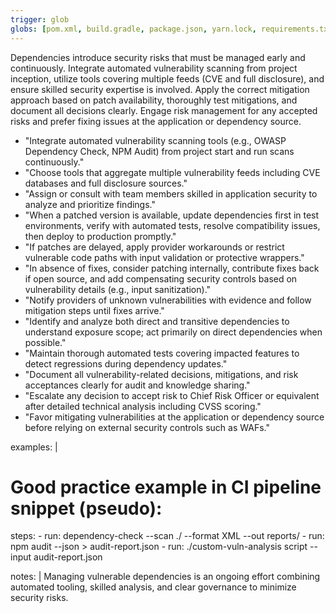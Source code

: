 ```yaml
---
trigger: glob
globs: [pom.xml, build.gradle, package.json, yarn.lock, requirements.txt, *.csproj, go.mod, vendor.json]
---
```



  Dependencies introduce security risks that must be managed early and continuously. Integrate automated vulnerability scanning from project inception, utilize tools covering multiple feeds (CVE and full disclosure), and ensure skilled security expertise is involved. Apply the correct mitigation approach based on patch availability, thoroughly test mitigations, and document all decisions clearly. Engage risk management for any accepted risks and prefer fixing issues at the application or dependency source.



  - "Integrate automated vulnerability scanning tools (e.g., OWASP Dependency Check, NPM Audit) from project start and run scans continuously."
  - "Choose tools that aggregate multiple vulnerability feeds including CVE databases and full disclosure sources."
  - "Assign or consult with team members skilled in application security to analyze and prioritize findings."
  - "When a patched version is available, update dependencies first in test environments, verify with automated tests, resolve compatibility issues, then deploy to production promptly."
  - "If patches are delayed, apply provider workarounds or restrict vulnerable code paths with input validation or protective wrappers."
  - "In absence of fixes, consider patching internally, contribute fixes back if open source, and add compensating security controls based on vulnerability details (e.g., input sanitization)."
  - "Notify providers of unknown vulnerabilities with evidence and follow mitigation steps until fixes arrive."
  - "Identify and analyze both direct and transitive dependencies to understand exposure scope; act primarily on direct dependencies when possible."
  - "Maintain thorough automated tests covering impacted features to detect regressions during dependency updates."
  - "Document all vulnerability-related decisions, mitigations, and risk acceptances clearly for audit and knowledge sharing."
  - "Escalate any decision to accept risk to Chief Risk Officer or equivalent after detailed technical analysis including CVSS scoring."
  - "Favor mitigating vulnerabilities at the application or dependency source before relying on external security controls such as WAFs."

examples: |
  # Good practice example in CI pipeline snippet (pseudo):
  steps:
    - run: dependency-check --scan ./ --format XML --out reports/
    - run: npm audit --json > audit-report.json
    - run: ./custom-vuln-analysis script --input audit-report.json

notes: |
  Managing vulnerable dependencies is an ongoing effort combining automated tooling, skilled analysis, and clear governance to minimize security risks.
```